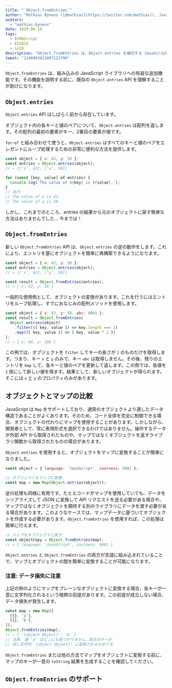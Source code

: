 ```yaml
---
title: "`Object.fromEntries`"
author: "Mathias Bynens ([@mathias](https://twitter.com/mathias)), JavaScript ウィスパラー"
avatars:
  - "mathias-bynens"
date: 2019-06-18
tags:
  - ECMAScript
  - ES2019
  - io19
description: "Object.fromEntries は、Object.entries を補完する JavaScript ライブラリへの有益な追加機能です。"
tweet: "1140993821897121796"
---
```

`Object.fromEntries` は、組み込みの JavaScript ライブラリへの有益な追加機能です。その機能を説明する前に、既存の `Object.entries` API を理解することが助けになります。

## `Object.entries`

`Object.entries` API はしばらく前から存在しています。

<feature-support chrome="54"
                 firefox="47"
                 safari="10.1"
                 nodejs="7"
                 babel="yes https://github.com/zloirock/core-js#ecmascript-object"></feature-support>

オブジェクト内の各キーと値のペアについて、`Object.entries` は配列を返します。その配列の最初の要素がキー、2番目の要素が値です。

`for`-`of` と組み合わせて使うと、`Object.entries` はすべてのキーと値のペアをエレガントにループ処理するための非常に便利な方法を提供します。

```js
const object = { x: 42, y: 50 };
const entries = Object.entries(object);
// → [['x', 42], ['y', 50]]

for (const [key, value] of entries) {
  console.log(`The value of ${key} is ${value}.`);
}
// 出力:
// The value of x is 42.
// The value of y is 50.
```

しかし、これまでのところ、entries の結果から元のオブジェクトに戻す簡単な方法はありませんでした… 今までは！

## `Object.fromEntries`

新しい `Object.fromEntries` API は、`Object.entries` の逆の動作をします。これにより、エントリを基にオブジェクトを簡単に再構築できるようになります。

```js
const object = { x: 42, y: 50 };
const entries = Object.entries(object);
// → [['x', 42], ['y', 50]]

const result = Object.fromEntries(entries);
// → { x: 42, y: 50 }
```

一般的な使用例として、オブジェクトの変換があります。これを行うにはエントリをループ処理し、すでにおなじみの配列メソッドを使用します。

```js
const object = { x: 42, y: 50, abc: 9001 };
const result = Object.fromEntries(
  Object.entries(object)
    .filter(([ key, value ]) => key.length === 1)
    .map(([ key, value ]) => [ key, value * 2 ])
);
// → { x: 84, y: 100 }
```

この例では、オブジェクトを `filter` してキーの長さが `1` のものだけを取得します。つまり、キー `x` と `y` のみで、キー `abc` は取得しません。その後、残りのエントリを `map` して、各キーと値のペアを更新して返します。この例では、各値を `2` 倍にして新しい値を得ます。結果として、新しいオブジェクトが得られます。そこには `x` と `y` のプロパティのみがあります。

<!--truncate-->
## オブジェクトとマップの比較

JavaScript は `Map` をサポートしており、通常のオブジェクトより適したデータ構造であることがよくあります。そのため、コード全体を完全に制御できる場合、オブジェクトの代わりにマップを使用することがあります。しかしながら、開発者として、常に表現形式を選択できるわけではありません。操作するデータが外部 API から取得されたものや、マップではなくオブジェクトを返すライブラリ関数から取得されたものの場合があります。

`Object.entries` を使用すると、オブジェクトをマップに変換することが簡単になりました。

```js
const object = { language: 'JavaScript', coolness: 9001 };

// オブジェクトをマップに変換:
const map = new Map(Object.entries(object));
```

逆の処理も同様に有用です。たとえコードがマップを使用していても、データをシリアライズして JSON に変換して API リクエストを送る必要がある場合や、マップではなくオブジェクトを期待する別のライブラリにデータを渡す必要がある場合があります。このようなケースでは、マップデータに基づいてオブジェクトを作成する必要があります。`Object.fromEntries` を使用すれば、この処理は簡単に行えます。

```js
// マップをオブジェクトに戻す:
const objectCopy = Object.fromEntries(map);
// → { language: 'JavaScript', coolness: 9001 }
```

`Object.entries` と `Object.fromEntries` の両方が言語に組み込まれていることで、マップとオブジェクトの間を簡単に変換することが可能になります。

### 注意: データ損失に注意

上記の例のようにマップをプレーンなオブジェクトに変換する場合、各キーが一意に文字列化されるという暗黙の前提があります。この前提が成立しない場合、データ損失が発生します。

```js
const map = new Map([
  [{}, 'a'],
  [{}, 'b'],
]);
Object.fromEntries(map);
// → { '[object Object]': 'b' }
// 注意: 値 'a' はどこにも見つかりません。両方のキーが
// 同じ文字列 '[object Object]' に変換されるためです。
```

`Object.fromEntries` または他の方法でマップをオブジェクトに変換する前に、マップのキーが一意の `toString` 結果を生成することを確認してください。

## `Object.fromEntries` のサポート

<feature-support chrome="73 /blog/v8-release-73#object.fromentries"
                 firefox="63"
                 safari="12.1"
                 nodejs="12 https://twitter.com/mathias/status/1120700101637353473"
                 babel="yes https://github.com/zloirock/core-js#ecmascript-object"></feature-support>
